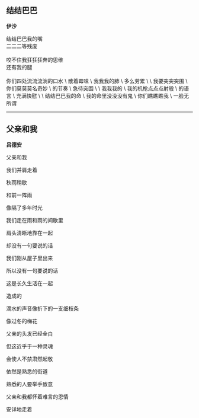 结结巴巴
-----------

**伊沙**

结结巴巴我的嘴	<br /> 
二二二等残废	<br />
	<br />
咬不住我狂狂狂奔的思维	<br />
还有我的腿	<br />
	<br /> 
你们四处流流流淌的口水
\ 
散着霉味
\ 
我我我的肺
\ 
多么劳累
\ 
\ 
我要突突突围
\ 
你们莫莫莫名奇妙
\ 
的节奏
\ 
急待突围
\ 
\ 
我我我的
\ 
我的机枪点点点射般
\ 
的语言
\ 
充满快慰
\ 
\ 
结结巴巴我的命
\ 
我的命里没没没有鬼
\ 
你们瞧瞧瞧我
\ 
一脸无所谓

------

父亲和我
----------
**吕德安**

父亲和我

我们并肩走着

秋雨稍歇

和前一阵雨

像隔了多年时光


我们走在雨和雨的间歇里

肩头清晰地靠在一起

却没有一句要说的话


我们刚从屋子里出来

所以没有一句要说的话

这是长久生活在一起

造成的


滴水的声音像折下的一支细枝条

像过冬的梅花


父亲的头发已经全白

但这近乎于一种灵魂

会使人不禁肃然起敬


依然是熟悉的街道

熟悉的人要举手致意

父亲和我都怀着难言的恩情

安详地走着
